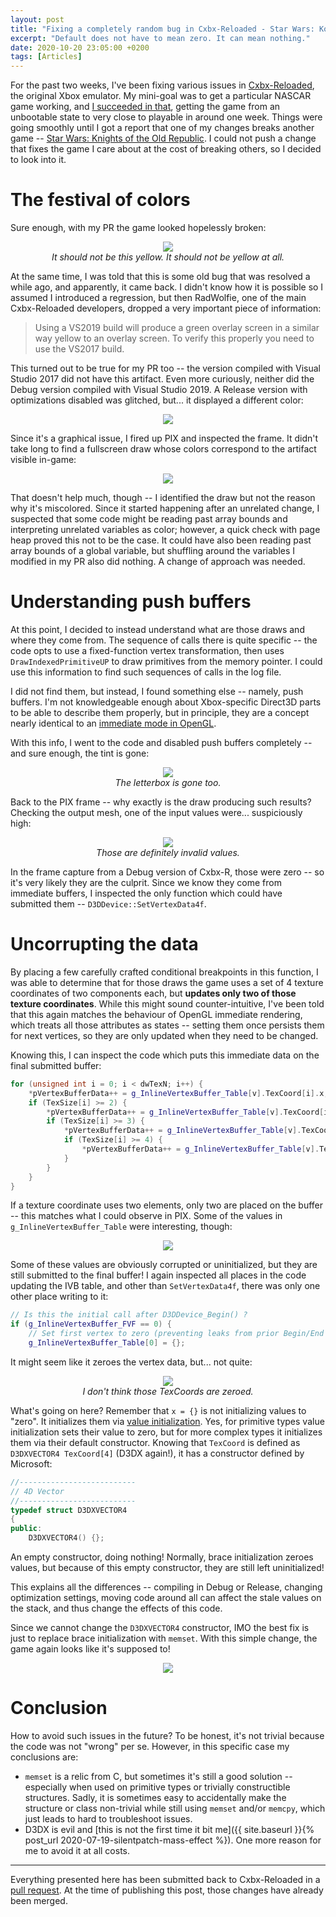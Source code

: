 ```yaml
---
layout: post
title: "Fixing a completely random bug in Cxbx-Reloaded - Star Wars: KotOR"
excerpt: "Default does not have to mean zero. It can mean nothing."
date: 2020-10-20 23:05:00 +0200
tags: [Articles]
---
```


For the past two weeks, I've been fixing various issues in [Cxbx-Reloaded](http://cxbx-reloaded.co.uk/), the original Xbox emulator.
My mini-goal was to get a particular NASCAR game working, and [I succeeded in that](https://youtu.be/YVpLUdSjzZc),
getting the game from an unbootable state to very close to playable in around one week. Things were going smoothly until I got a report
that one of my changes breaks another game -- [Star Wars: Knights of the Old Republic](https://en.wikipedia.org/wiki/Star_Wars:_Knights_of_the_Old_Republic_(series)#Star_Wars:_Knights_of_the_Old_Republic).
I could not push a change that fixes the game I care about at the cost of breaking others, so I decided to look into it.

# The festival of colors

Sure enough, with my PR the game looked hopelessly broken:
<p align="center">
<img src="{% link assets/img/posts/kotor/release-optimizations.png %}"><br>
<em>It should not be this yellow. It should not be yellow at all.</em>
</p>

At the same time, I was told that this is some old bug that was resolved a while ago, and apparently, it came back.
I didn't know how it is possible so I assumed I introduced a regression, but then RadWolfie, one of the main Cxbx-Reloaded
developers, dropped a very important piece of information:
> Using a VS2019 build will produce a green overlay screen in a similar way yellow to an overlay screen.
> To verify this properly you need to use the VS2017 build.

This turned out to be true for my PR too -- the version compiled with Visual Studio 2017 did not have this artifact.
Even more curiously, neither did the Debug version compiled with Visual Studio 2019. A Release version with optimizations disabled
was glitched, but... it displayed a different color:
<p align="center">
<img src="{% link assets/img/posts/kotor/release-no-optimizations.png %}">
</p>

Since it's a graphical issue, I fired up PIX and inspected the frame. It didn't take long to find a fullscreen draw whose
colors correspond to the artifact visible in-game:
<p align="center">
<img src="{% link assets/img/posts/kotor/pix-yellow-frame.png %}">
</p>

That doesn't help much, though -- I identified the draw but not the reason why it's miscolored.
Since it started happening after an unrelated change, I suspected that some code might be reading past array bounds
and interpreting unrelated variables as color; however, a quick check with page heap proved this not to be the case.
It could have also been reading past array bounds of a global variable, but shuffling around the variables I modified in my PR
also did nothing. A change of approach was needed.

# Understanding push buffers

At this point, I decided to instead understand what are those draws and where they come from.
The sequence of calls there is quite specific -- the code opts to use a fixed-function vertex transformation,
then uses `DrawIndexedPrimitiveUP` to draw primitives from the memory pointer.
I could use this information to find such sequences of calls in the log file.

I did not find them, but instead, I found something else -- namely, push buffers.
I'm not knowledgeable enough about Xbox-specific Direct3D parts to be able to describe them properly,
but in principle, they are a concept nearly identical to an [immediate mode in OpenGL](https://www.khronos.org/opengl/wiki/Legacy_OpenGL).

With this info, I went to the code and disabled push buffers completely -- and sure enough, the tint is gone:
<p align="center">
<img src="{% link assets/img/posts/kotor/removed-push-buffers.png %}"><br>
<em>The letterbox is gone too.</em>
</p>

Back to the PIX frame -- why exactly is the draw producing such results? Checking the output mesh,
one of the input values were... suspiciously high:
<p align="center">
<img src="{% link assets/img/posts/kotor/weird-values.png %}"><br>
<em>Those are definitely invalid values.</em>
</p>

In the frame capture from a Debug version of Cxbx-R, those were zero -- so it's very likely they are the culprit.
Since we know they come from immediate buffers, I inspected the only function which could have submitted them -- `D3DDevice::SetVertexData4f`.

# Uncorrupting the data

By placing a few carefully crafted conditional breakpoints in this function, I was able to determine that for those draws the
game uses a set of 4 texture coordinates of two components each, but **updates only two of those texture coordinates**.
While this might sound counter-intuitive, I've been told that this again matches the behaviour of OpenGL immediate rendering,
which treats all those attributes as states -- setting them once persists them for next vertices,
so they are only updated when they need to be changed.

Knowing this, I can inspect the code which puts this immediate data on the final submitted buffer:

```cpp
for (unsigned int i = 0; i < dwTexN; i++) {
    *pVertexBufferData++ = g_InlineVertexBuffer_Table[v].TexCoord[i].x;
	if (TexSize[i] >= 2) {
		*pVertexBufferData++ = g_InlineVertexBuffer_Table[v].TexCoord[i].y;
		if (TexSize[i] >= 3) {
			*pVertexBufferData++ = g_InlineVertexBuffer_Table[v].TexCoord[i].z;
			if (TexSize[i] >= 4) {
				*pVertexBufferData++ = g_InlineVertexBuffer_Table[v].TexCoord[i].w;
			}
		}
	}
}
```

If a texture coordinate uses two elements, only two are placed on the buffer -- this matches what I could observe in PIX.
Some of the values in `g_InlineVertexBuffer_Table` were interesting, though:
<p align="center">
<img src="{% link assets/img/posts/kotor/texcoords.png %}">
</p>

Some of these values are obviously corrupted or uninitialized, but they are still submitted to the final buffer!
I again inspected all places in the code updating the IVB table, and other than `SetVertexData4f`, there was only one other place writing to it:

```cpp
// Is this the initial call after D3DDevice_Begin() ?
if (g_InlineVertexBuffer_FVF == 0) {
	// Set first vertex to zero (preventing leaks from prior Begin/End calls)
	g_InlineVertexBuffer_Table[0] = {};
```

It might seem like it zeroes the vertex data, but... not quite:
<p align="center">
<img src="{% link assets/img/posts/kotor/zero-not-zero.png %}"><br>
<em>I don't think those TexCoords are zeroed.</em>
</p>

What's going on here? Remember that `x = {}` is not initializing values to "zero". It initializes them via
[value initialization](https://en.cppreference.com/w/cpp/language/value_initialization).
Yes, for primitive types value initialization sets their value to zero, but for more complex types it initializes
them via their default constructor. Knowing that `TexCoord` is defined as `D3DXVECTOR4 TexCoord[4]` (D3DX again!),
it has a constructor defined by Microsoft:

```cpp
//--------------------------
// 4D Vector
//--------------------------
typedef struct D3DXVECTOR4
{
public:
    D3DXVECTOR4() {};
```

An empty constructor, doing nothing! Normally, brace initialization zeroes values,
but because of this empty constructor, they are still left uninitialized!

This explains all the differences -- compiling in Debug or Release, changing optimization settings, moving code around all
can affect the stale values on the stack, and thus change the effects of this code.

Since we cannot change the `D3DXVECTOR4` constructor, IMO the best fix is just to replace brace initialization with `memset`.
With this simple change, the game again looks like it's supposed to!
<p align="center">
<img src="{% link assets/img/posts/kotor/after.png %}">
</p>

# Conclusion

How to avoid such issues in the future? To be honest, it's not trivial because the code was not "wrong" per se. However,
in this specific case my conclusions are:
* `memset` is a relic from C, but sometimes it's still a good solution -- especially when used on primitive types or
trivially constructible structures. Sadly, it is sometimes easy to accidentally make the structure or class non-trivial while
still using `memset` and/or `memcpy`, which just leads to hard to troubleshoot issues.
* D3DX is evil and [this is not the first time it bit me]({{ site.baseurl }}{% post_url 2020-07-19-silentpatch-mass-effect %}).
One more reason for me to avoid it at all costs.

***

Everything presented here has been submitted back to Cxbx-Reloaded in a [pull request](https://github.com/Cxbx-Reloaded/Cxbx-Reloaded/pull/1981).
At the time of publishing this post, those changes have already been merged.
